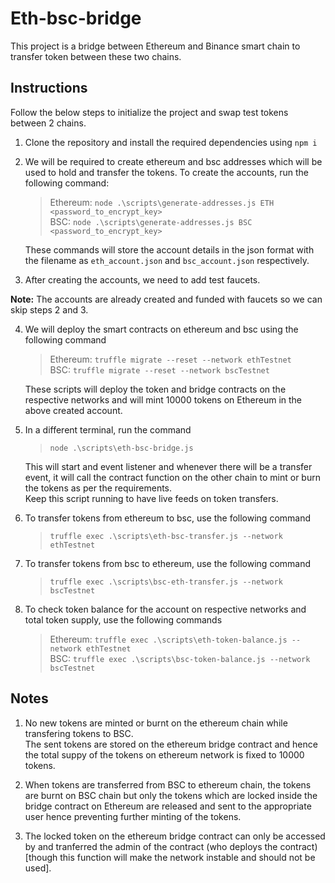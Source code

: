 # Eth-bsc-bridge

This project is a bridge between Ethereum and Binance smart chain to transfer token between these two chains.

## Instructions

Follow the below steps to initialize the project and swap test tokens between 2 chains.

1.  Clone the repository and install the required dependencies using `npm i`

2.  We will be required to create ethereum and bsc addresses which will be used to hold and transfer the tokens.
    To create the accounts, run the following command:

    > Ethereum: `node .\scripts\generate-addresses.js ETH <password_to_encrypt_key>`<br>
    > BSC: `node .\scripts\generate-addresses.js BSC <password_to_encrypt_key>`

    These commands will store the account details in the json format with the filename as `eth_account.json` and `bsc_account.json` respectively.

3.  After creating the accounts, we need to add test faucets.

**Note:** The accounts are already created and funded with faucets so we can skip steps 2 and 3.

4. We will deploy the smart contracts on ethereum and bsc using the following command

   > Ethereum: `truffle migrate --reset --network ethTestnet`<br>
   > BSC: `truffle migrate --reset --network bscTestnet`

   These scripts will deploy the token and bridge contracts on the respective networks and will mint 10000 tokens on Ethereum in the above created account.

5. In a different terminal, run the command

   > `node .\scripts\eth-bsc-bridge.js`

   This will start and event listener and whenever there will be a transfer event, it will call the contract function on the other chain to mint or burn the tokens as per the requirements.<br> Keep this script running to have live feeds on token transfers.

6. To transfer tokens from ethereum to bsc, use the following command

   > `truffle exec .\scripts\eth-bsc-transfer.js --network ethTestnet`

7. To transfer tokens from bsc to ethereum, use the following command

   > `truffle exec .\scripts\bsc-eth-transfer.js --network bscTestnet`

8. To check token balance for the account on respective networks and total token supply, use the following commands
   > Ethereum: `truffle exec .\scripts\eth-token-balance.js --network ethTestnet`<br>
   > BSC: `truffle exec .\scripts\bsc-token-balance.js --network bscTestnet`

## Notes

1. No new tokens are minted or burnt on the ethereum chain while transfering tokens to BSC.<br>The sent tokens are stored on the ethereum bridge contract and hence the total suppy of the tokens on ethereum network is fixed to 10000 tokens.

2. When tokens are transferred from BSC to ethereum chain, the tokens are burnt on BSC chain but only the tokens which are locked inside the bridge contract on Ethereum are released and sent to the appropriate user hence preventing further minting of the tokens.

3. The locked token on the ethereum bridge contract can only be accessed by and tranferred the admin of the contract (who deploys the contract)<br>[though this function will make the network instable and should not be used]. 
